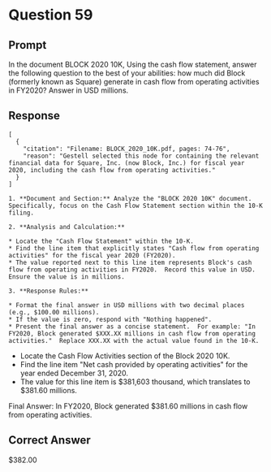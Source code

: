 # Question 59

## Prompt

In the document BLOCK 2020 10K, Using the cash flow statement, answer the following question to the best of your abilities: how much did Block (formerly known as Square) generate in cash flow from operating activities in FY2020? Answer in USD millions.

## Response

```results
[
  {
    "citation": "Filename: BLOCK_2020_10K.pdf, pages: 74-76",
    "reason": "Gestell selected this node for containing the relevant financial data for Square, Inc. (now Block, Inc.) for fiscal year 2020, including the cash flow from operating activities."
  }
]
```

```cot
1. **Document and Section:** Analyze the "BLOCK 2020 10K" document. Specifically, focus on the Cash Flow Statement section within the 10-K filing.

2. **Analysis and Calculation:**

* Locate the "Cash Flow Statement" within the 10-K.
* Find the line item that explicitly states "Cash flow from operating activities" for the fiscal year 2020 (FY2020).
* The value reported next to this line item represents Block's cash flow from operating activities in FY2020.  Record this value in USD.  Ensure the value is in millions.

3. **Response Rules:**

* Format the final answer in USD millions with two decimal places (e.g., $100.00 millions).
* If the value is zero, respond with "Nothing happened".
* Present the final answer as a concise statement.  For example: "In FY2020, Block generated $XXX.XX millions in cash flow from operating activities."  Replace XXX.XX with the actual value found in the 10-K.

```

- Locate the Cash Flow Activities section of the Block 2020 10K.
- Find the line item "Net cash provided by operating activities" for the year ended December 31, 2020.
- The value for this line item is $381,603 thousand, which translates to $381.60 millions.

Final Answer: In FY2020, Block generated $381.60 millions in cash flow from operating activities.

## Correct Answer

$382.00
